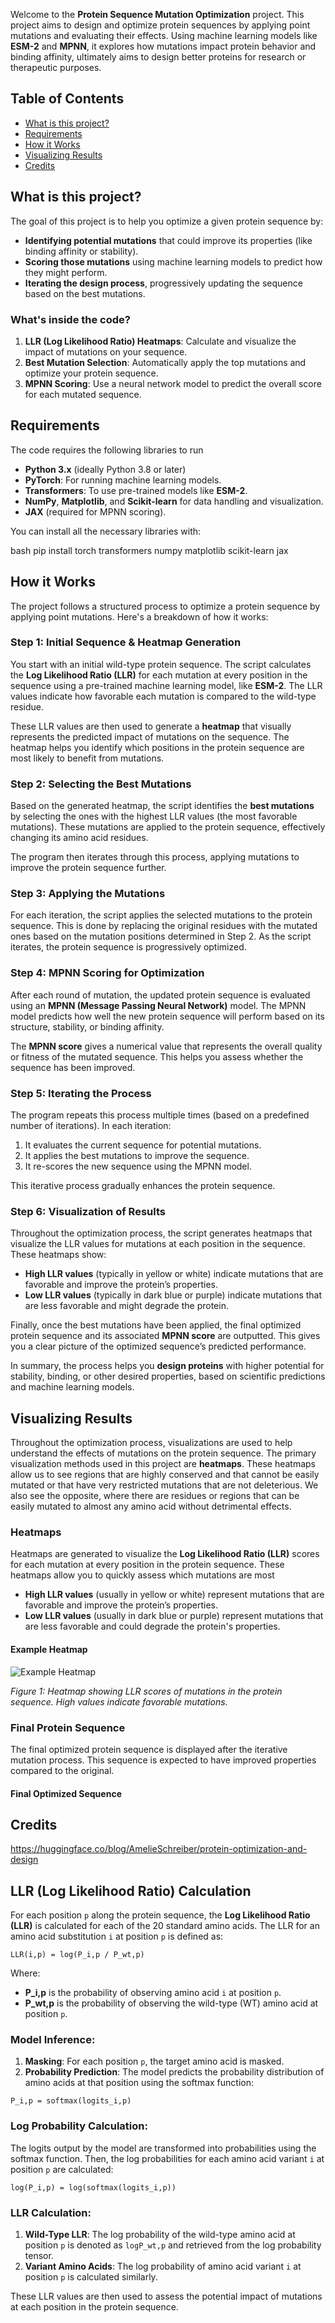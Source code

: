Welcome to the **Protein Sequence Mutation Optimization** project. This project aims to design and optimize protein sequences by applying point mutations and evaluating their effects. Using machine learning models like **ESM-2** and **MPNN**, it explores how mutations impact protein behavior and binding affinity, ultimately aims to design better proteins for research or therapeutic purposes.

## Table of Contents
- [What is this project?](#what-is-this-project)
- [Requirements](#requirements)
- [How it Works](#how-it-works)
- [Visualizing Results](#visualizing-results)
- [Credits](#credits)
## What is this project?

The goal of this project is to help you optimize a given protein sequence by:
- **Identifying potential mutations** that could improve its properties (like binding affinity or stability).
- **Scoring those mutations** using machine learning models to predict how they might perform.
- **Iterating the design process**, progressively updating the sequence based on the best mutations.

### What's inside the code?
1. **LLR (Log Likelihood Ratio) Heatmaps**: Calculate and visualize the impact of mutations on your sequence.
2. **Best Mutation Selection**: Automatically apply the top mutations and optimize your protein sequence.
3. **MPNN Scoring**: Use a neural network model to predict the overall score for each mutated sequence.

## Requirements
The code requires the following libraries to run

- **Python 3.x** (ideally Python 3.8 or later)
- **PyTorch**: For running machine learning models.
- **Transformers**: To use pre-trained models like **ESM-2**.
- **NumPy**, **Matplotlib**, and **Scikit-learn** for data handling and visualization.
- **JAX** (required for MPNN scoring).

You can install all the necessary libraries with:

bash
pip install torch transformers numpy matplotlib scikit-learn jax

## How it Works

The project follows a structured process to optimize a protein sequence by applying point mutations. Here's a breakdown of how it works:

### Step 1: **Initial Sequence & Heatmap Generation**
You start with an initial wild-type protein sequence. The script calculates the **Log Likelihood Ratio (LLR)** for each mutation at every position in the sequence using a pre-trained machine learning model, like **ESM-2**. The LLR values indicate how favorable each mutation is compared to the wild-type residue.

These LLR values are then used to generate a **heatmap** that visually represents the predicted impact of mutations on the sequence. The heatmap helps you identify which positions in the protein sequence are most likely to benefit from mutations.

### Step 2: **Selecting the Best Mutations**
Based on the generated heatmap, the script identifies the **best mutations** by selecting the ones with the highest LLR values (the most favorable mutations). These mutations are applied to the protein sequence, effectively changing its amino acid residues.

The program then iterates through this process, applying mutations to improve the protein sequence further.

### Step 3: **Applying the Mutations**
For each iteration, the script applies the selected mutations to the protein sequence. This is done by replacing the original residues with the mutated ones based on the mutation positions determined in Step 2. As the script iterates, the protein sequence is progressively optimized.

### Step 4: **MPNN Scoring for Optimization**
After each round of mutation, the updated protein sequence is evaluated using an **MPNN (Message Passing Neural Network)** model. The MPNN model predicts how well the new protein sequence will perform based on its structure, stability, or binding affinity.

The **MPNN score** gives a numerical value that represents the overall quality or fitness of the mutated sequence. This helps you assess whether the sequence has been improved.

### Step 5: **Iterating the Process**
The program repeats this process multiple times (based on a predefined number of iterations). In each iteration:
1. It evaluates the current sequence for potential mutations.
2. It applies the best mutations to improve the sequence.
3. It re-scores the new sequence using the MPNN model.

This iterative process gradually enhances the protein sequence.

### Step 6: **Visualization of Results**
Throughout the optimization process, the script generates heatmaps that visualize the LLR values for mutations at each position in the sequence. These heatmaps show:
- **High LLR values** (typically in yellow or white) indicate mutations that are favorable and improve the protein’s properties.
- **Low LLR values** (typically in dark blue or purple) indicate mutations that are less favorable and might degrade the protein.

Finally, once the best mutations have been applied, the final optimized protein sequence and its associated **MPNN score** are outputted. This gives you a clear picture of the optimized sequence’s predicted performance.

In summary, the process helps you **design proteins** with higher potential for stability, binding, or other desired properties, based on scientific predictions and machine learning models.

## Visualizing Results

Throughout the optimization process, visualizations are used to help understand the effects of mutations on the protein sequence. The primary visualization methods used in this project are **heatmaps**.
These heatmaps allow us to see regions that are highly conserved and that cannot be easily mutated or that have very restricted mutations that are not deleterious. We also see the opposite, where there are residues or regions that can be easily mutated to almost any amino acid without detrimental effects. 

### Heatmaps 
Heatmaps are generated to visualize the **Log Likelihood Ratio (LLR)** scores for each mutation at every position in the protein sequence. These heatmaps allow you to quickly assess which mutations are most 

- **High LLR values** (usually in yellow or white) represent mutations that are favorable and improve the protein’s properties.
- **Low LLR values** (usually in dark blue or purple) represent mutations that are less favorable and could degrade the protein's properties.

#### Example Heatmap

![Example Heatmap](path/to/heatmap_image.png)

*Figure 1: Heatmap showing LLR scores of mutations in the protein sequence. High values indicate favorable mutations.*


### Final Protein Sequence
The final optimized protein sequence is displayed after the iterative mutation process. This sequence is expected to have improved properties compared to the original.

#### Final Optimized Sequence

## Credits
https://huggingface.co/blog/AmelieSchreiber/protein-optimization-and-design


## LLR (Log Likelihood Ratio) Calculation

For each position `p` along the protein sequence, the **Log Likelihood Ratio (LLR)** is calculated for each of the 20 standard amino acids. The LLR for an amino acid substitution `i` at position `p` is defined as:

`LLR(i,p) = log(P_i,p / P_wt,p)`

Where:
- **P_i,p** is the probability of observing amino acid `i` at position `p`.
- **P_wt,p** is the probability of observing the wild-type (WT) amino acid at position `p`.

### Model Inference:
1. **Masking**: For each position `p`, the target amino acid is masked.
2. **Probability Prediction**: The model predicts the probability distribution of amino acids at that position using the softmax function:

`P_i,p = softmax(logits_i,p)`

### Log Probability Calculation:
The logits output by the model are transformed into probabilities using the softmax function. Then, the log probabilities for each amino acid variant `i` at position `p` are calculated:

`log(P_i,p) = log(softmax(logits_i,p))`

### LLR Calculation:
1. **Wild-Type LLR**: The log probability of the wild-type amino acid at position `p` is denoted as `logP_wt,p` and retrieved from the log probability tensor.
2. **Variant Amino Acids**: The log probability of amino acid variant `i` at position `p` is calculated similarly.

These LLR values are then used to assess the potential impact of mutations at each position in the protein sequence.







